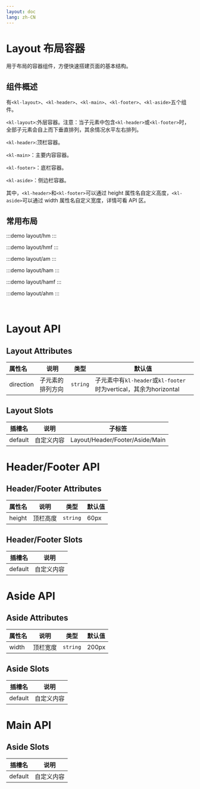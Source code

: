 ```yaml
---
layout: doc
lang: zh-CN
---
```


# Layout 布局容器

用于布局的容器组件，方便快速搭建页面的基本结构。

## 组件概述

有`<kl-layout>`、`<kl-header>`、`<kl-main>`、`<kl-footer>`、`<kl-aside>`五个组件。

`<kl-layout>`:外层容器。注意：当子元素中包含`<kl-header>`或`<kl-footer>`时，全部子元素会自上而下垂直排列，其余情况水平左右排列。

`<kl-header>`:顶栏容器。

`<kl-main>`：主要内容容器。

`<kl-footer>`：底栏容器。

`<kl-aside>`：侧边栏容器。

其中，`<kl-header>`和`<kl-footer>`可以通过 height 属性名自定义高度，`<kl-aside>`可以通过 width 属性名自定义宽度，详情可看 API 区。

## 常用布局

<style lang="scss"> @use '../../../examples/layout/style/common.scss'; </style>

:::demo
layout/hm
:::

:::demo
layout/hmf
:::

:::demo
layout/am
:::

:::demo
layout/ham
:::

:::demo
layout/hamf
:::

:::demo
layout/ahm
:::

<br>

# Layout API

## Layout Attributes

| 属性名    | 说明             | 类型     | 默认值                                                       |
| :-------- | ---------------- | -------- | ------------------------------------------------------------ |
| direction | 子元素的排列方向 | `string` | 子元素中有`kl-header`或`kl-footer`时为vertical，其余为horizontal |

## Layout Slots

| 插槽名  | 说明       | 子标签                          |
| ------- | ---------- | ------------------------------- |
| default | 自定义内容 | Layout/Header/Footer/Aside/Main |

# Header/Footer API

## Header/Footer Attributes

| 属性名 | 说明     | 类型     | 默认值 |
| ------ | -------- | -------- | ------ |
| height | 顶栏高度 | `string` | 60px   |

## Header/Footer Slots

| 插槽名  | 说明       |
| ------- | ---------- |
| default | 自定义内容 |

# Aside API

## Aside Attributes

| 属性名 | 说明     | 类型     | 默认值 |
| ------ | -------- | -------- | ------ |
| width  | 顶栏宽度 | `string` | 200px  |

## Aside Slots

| 插槽名  | 说明       |
| ------- | ---------- |
| default | 自定义内容 |

# Main API

## Aside Slots

| 插槽名  | 说明       |
| ------- | ---------- |
| default | 自定义内容 |


